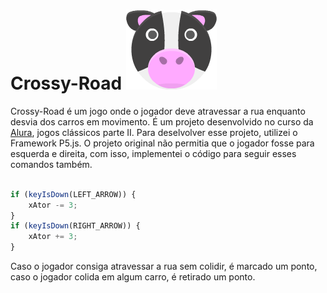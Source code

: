 # Crossy-Road ![cow](/imagens/ator-1.png)



Crossy-Road é um jogo onde o jogador deve atravessar a rua enquanto desvia dos carros em movimento. É um projeto desenvolvido no curso da 
[Alura](http://alura.com.br), jogos clássicos parte II. Para deselvolver esse projeto, utilizei o Framework P5.js. O projeto original não permitia que o jogador fosse para esquerda e direita, com isso, implementei o código para seguir esses comandos também.

```javascript

if (keyIsDown(LEFT_ARROW)) {
    xAtor -= 3;
}
if (keyIsDown(RIGHT_ARROW)) {
    xAtor += 3;
}
  ```
  
  Caso o jogador consiga atravessar a rua sem colidir, é marcado um ponto, caso o jogador colida em algum carro, é retirado um ponto.
